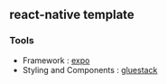 ## react-native template

### Tools
- Framework : [expo](https://docs.expo.dev/)
- Styling and Components : [gluestack](https://gluestack.io/)  
